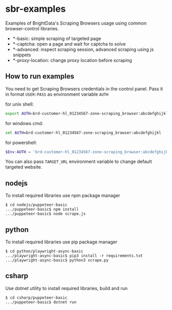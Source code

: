 sbr-examples
============

Examples of BrightData's Scraping Browsers usage using common browser-control
libraries.

- *-basic: simple scraping of targeted page
- *-captcha: open a page and wait for captcha to solve
- *-advanced: inspect scraping session, advanced scraping using js snippets
- *-proxy-location: change proxy location before scraping

How to run examples
-------------------

You need to get Scraping Browsers credentials in the control panel.
Pass it in format `USER:PASS` as environment variable `AUTH`

for unix shell:
```bash
export AUTH=brd-customer-hl_01234567-zone-scraping_browser:abcdefghijkl
```

for windows cmd:
```cmd
set AUTH=brd-customer-hl_01234567-zone-scraping_browser:abcdefghijkl
```

for powershell:
```powershell
$Env:AUTH = 'brd-customer-hl_01234567-zone-scraping_browser:abcdefghijkl'
```

You can also pass `TARGET_URL` environment variable to change default
targeted website.

nodejs
------

To install required libraries use npm package manager

```
$ cd nodejs/puppeteer-basic
.../puppeteer-basic$ npm install
.../puppeteer-basic$ node scrape.js
```

python
------

To install required libraries use pip package manager

```
$ cd python/playwright-async-basic
.../playwright-async-basic$ pip3 install -r requirements.txt
.../playwright-async-basic$ python3 scrape.py
```

csharp
------

Use dotnet utility to install required libraries, build and run

```
$ cd csharp/puppeteer-basic
.../puppeteer-basic$ dotnet run
```

